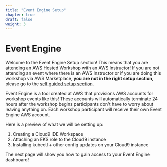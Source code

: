 ```yaml
---
title: "Event Engine Setup"
chapter: true
draft: false
weight: 3
---
```


# Event Engine

Welcome to the Event Engine Setup section! This means that you are attending an AWS Hosted Workshop with an AWS Instructor! If you are not attending an event where there is an AWS Instructor or if you are doing this workshop via AWS Marketplace, **you are not in the right setup section,** please go to the [self guided setup section](030_self_guided_setup.html"). 

Event Engine is a tool created at AWS that provisions AWS accounts for workshop events like this! These accounts will automatically terminate 24 hours after the workshop begins participants don't have to worry about leaving anything on. Each workshop participant will receive their own Event Engine AWS account. 

Here is a preview of what we will be setting up:

1. Creating a Cloud9 IDE Workspace
1. Attaching an EKS role to the Cloud9 instance
1. Installing kubectl + other config updates on your Cloud9 instance

The next page will show you how to gain access to your Event Engine dashboard!